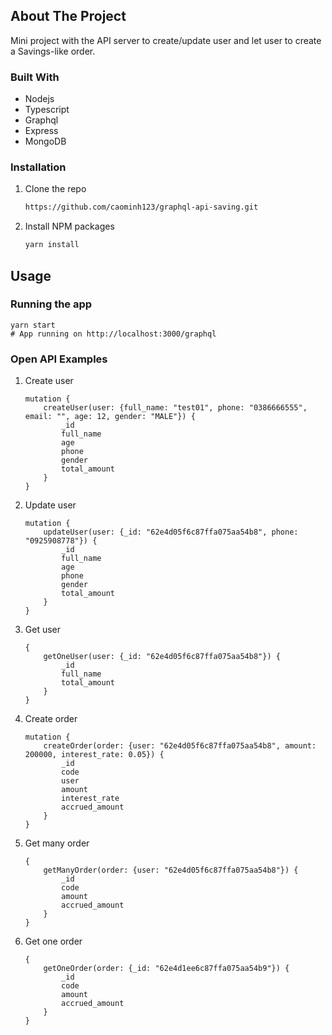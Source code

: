<div id="top"></div>

## About The Project

Mini project with the API server to create/update user and let user to create a Savings-like order.

### Built With

* Nodejs
* Typescript
* Graphql
* Express
* MongoDB

### Installation

1. Clone the repo
   ```sh
   https://github.com/caominh123/graphql-api-saving.git
   ```
2. Install NPM packages
   ```sh
   yarn install
   ```
<!-- USAGE EXAMPLES -->
## Usage

### Running the app
```
yarn start
# App running on http://localhost:3000/graphql
```

### Open API Examples
1. Create user
    ```
    mutation {
        createUser(user: {full_name: "test01", phone: "0386666555", email: "", age: 12, gender: "MALE"}) {
            _id
            full_name
            age
            phone
            gender
            total_amount
        }
    }
    ```
2. Update user
    ```
    mutation {
        updateUser(user: {_id: "62e4d05f6c87ffa075aa54b8", phone: "0925908778"}) {
            _id
            full_name
            age
            phone
            gender
            total_amount
        }
    }
    ```
3. Get user
    ```
    {
        getOneUser(user: {_id: "62e4d05f6c87ffa075aa54b8"}) {
            _id
            full_name
            total_amount
        }
    }
    ```
4. Create order
    ```
    mutation {
        createOrder(order: {user: "62e4d05f6c87ffa075aa54b8", amount: 200000, interest_rate: 0.05}) {
            _id
            code
            user
            amount
            interest_rate
            accrued_amount
        }
    }
    ```
5. Get many order
    ```
    {
        getManyOrder(order: {user: "62e4d05f6c87ffa075aa54b8"}) {
            _id
            code
            amount
            accrued_amount
        }
    }
    ```
6. Get one order
    ```
    {
        getOneOrder(order: {_id: "62e4d1ee6c87ffa075aa54b9"}) {
            _id
            code
            amount
            accrued_amount
        }
    }
    ```
